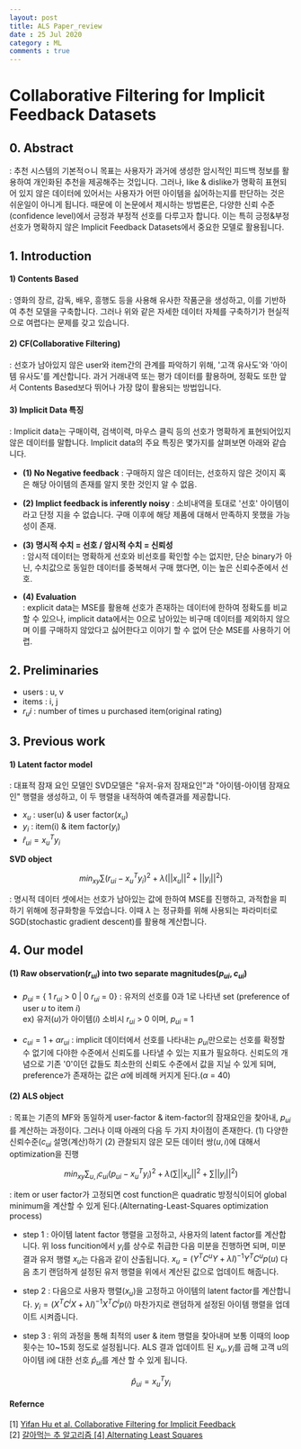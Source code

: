 ```yaml
---
layout: post
title: ALS Paper_review
date : 25 Jul 2020
category : ML
comments : true
---
```

# Collaborative Filtering for Implicit Feedback Datasets

## 0. Abstract
 : 추천 시스템의 기본적ㅇ니 목표는 사용자가 과거에 생성한 암시적인 피드백 정보를 활용하여 개인화된 추천을 제공해주는 것입니다. 그러나, like & dislike가 명확히 표현되어 있지 않은 데이터에 있어서는 사용자가 어떤 아이템을 싫어하는지를 판단하는 것은 쉬운일이 아니게 됩니다.
 때문에 이 논문에서 제시하는 방법론은, 다양한 신뢰 수준(confidence level)에서 긍정과 부정적 선호를 다루고자 합니다. 이는 특히 긍정&부정 선호가 명확하지 않은 Implicit Feedback Datasets에서 중요한 모델로 활용됩니다.


## 1. Introduction
#### 1) Contents Based
 : 영화의 장르, 감독, 배우, 흥행도 등을 사용해 유사한 작품군을 생성하고, 이를 기반하여 추천 모델을 구축합니다. 그러나 위와 같은 자세한 데이터 자체를 구축하기가 현실적으로 여렵다는 문제를 갖고 있습니다.

#### 2) CF(Collaborative Filtering)
 : 선호가 남아있지 않은 user와 item간의 관계를 파악하기 위해, '고객 유사도'와 '아이템 유사도'를 계산합니다. 과거 거래내역 또는 평가 데이터를 활용하며, 정확도 또한 앞서 Contents Based보다 뛰어나 가장 많이 활용되는 방법입니다.

#### 3) Implicit Data 특징
 : Implicit data는 구매이력, 검색이력, 마우스 클릭 등의 선호가 명확하게 표현되어있지않은 데이터를 말합니다. Implicit data의 주요 특징은 몇가지를 살펴보면 아래와 같습니다.
  - **(1) No Negative feedback**
  : 구매하지 않은 데이터는, 선호하지 않은 것이지 혹은 해당 아이템의 존재를 알지 못한 것인지 알 수 없음.

  - **(2) Implict feedback is inferently noisy**
  : 소비내역을 토대로 '선호' 아이템이라고 단정 지을 수 없습니다. 구매 이후에 해당 제품에 대해서 만족하지 못했을 가능성이 존재.

  - **(3) 명시적 수치 = 선호 / 암시적 수치 = 신뢰성**  
  : 암시적 데이터는 명확하게 선호와 비선호를 확인할 수는 없지만, 단순 binary가 아닌, 수치값으로 동일한 데이터를 중복해서 구매 했다면, 이는 높은 신뢰수준에서 선호.

  - **(4) Evaluation**  
  : explicit data는 MSE를 활용해 선호가 존재하는 데이터에 한하여 정확도를 비교할 수 있으나, implicit data에서는 0으로 남아있는 비구매 데이터를 제외하지 않으며 이를 구매하지 않았다고 싫어한다고 이야기 할 수 없어 단순 MSE를 사용하기 어렵.



## 2. Preliminaries
 - users : u, v
 - items : i, j
 - $r_ui$ : number of times u purchased item(original rating)


## 3. Previous work
#### 1) Latent factor model
 : 대표적 잠재 요인 모델인 SVD모델은 "유저-유저 잠재요인"과 "아이템-아이템 잠재요인" 행렬을 생성하고, 이 두 행렬을 내적하여 예측결과를 제공합니다.  

 - $x_u$ : user(u) & user factor($x_u$)
 - $y_i$ : item(i) & item factor($y_i$)
 - $\hat r_{ui} = x^T_u y_i$



**SVD object**
<center>  

$min_{xy} \sum (r_{ui} - x^T_u y_i)^2 + \lambda(||x_u||^2 + ||y_i||^2)$

</center>

: 명시적 데이터 셋에서는 선호가 남아있는 값에 한하여 MSE를 진행하고, 과적합을 피하기 위해에 정규화항을 두었습니다. 이때  $\lambda$ 는 정규화를 위해 사용되는 파라미터로 SGD(stochastic gradient descent)를 활용해 계산합니다.


## 4. Our model
#### (1) Raw observation($r_{ui}$) into two separate magnitudes($p_{ui}, c_{ui}$)
 - $p_{ui}$ = { 1 $r_{ui}$ > 0  |  0 $r_{ui}$ = 0}
  : 유저의 선호를 0과 1로 나타낸 set (preference of user $u$ to item $i$)  
  ex) 유저($u$)가 아이템($i$) 소비시 $r_{ui}$ > 0 이며, $p_{ui}$ = 1

 - $c_{ui} = 1 + \alpha r_{ui}$
  : implicit 데이터에서 선호를 나타내는 $p_{ui}$만으로는 선호를 확정할 수 없기에 다야한 수준에서 신뢰도를 나타낼 수 있는 지표가 필요하다. 신뢰도의 개념으로 기존 '0'이던 값들도 최소한의 신뢰도 수준에서 값을 지닐 수 있게 되며, preference가 존재하는 값은 $\alpha$에 비례해 커지게 된다.($\alpha$ = 40)

#### (2) **ALS object**
  : 목표는 기존의 MF와 동일하게 user-factor & item-factor의 잠재요인을 찾아내, $p_{ui}$를 계산하는 과정이다. 그러나 이때 아래의 다음 두 가지 차이점이 존재한다.
  (1) 다양한 신뢰수준($c_{ui}$ 설명(계산)하기
  (2) 관찰되지 않은 모든 데이터 쌍($u,i$)에 대해서 optimization을 진행


   <center>  

   $min_{xy} \sum_{u,i} c_{ui}(p_{ui} - x^T_u y_i)^2 + \lambda(\sum||x_u||^2 + \sum||y_i||^2)$

   </center>
   : item or user factor가 고정되면 cost function은 quadratic 방정식이되어 global minimum을 계산할 수 있게 된다.(Alternating-Least-Squares optimization process)

   - step 1
    : 아이템 latent factor 행렬을 고정하고, 사용자의 latent factor를 계산합니다.
   위 loss funcition에서 $y_i$를 상수로 취급한 다음 미분을 진행하면 되며, 미분 결과 유저 행렬 $x_u$는 다음과 같이 산출됩니다.
      $x_u = (Y^TC^uY + \lambda I)^{-1}Y^TC^up(u)$
   다음 초기 랜덤하게 설정된 유저 행렬을 위에서 계산된 값으로 업데이트 해줍니다.  

   - step 2
    : 다음으로 사용자 행렬($x_u$)을 고정하고 아이템의 latent factor를 계산합니다.
       $y_i = (X^TC^iX + \lambda I)^{-1}X^TC^ip(i)$
   마찬가지로 랜덤하게 설정된 아이템 행렬을 업데이트 시켜줍니다.  

   - step 3
    : 위의 과정을 통해 최적의 user & item 행렬을 찾아내며 보통 이때의 loop 횟수는 10~15회 정도로 설정됩니다.
    ALS 결과 업데이트 된 $x_u, y_i$를 곱해 고객 u의 아이템 i에 대한 선호 $\hat p_{ui}$를 계산 할 수 있게 됩니다.
<center>

$\hat p_{ui} = x_u^T y_i$
</center>















#### Refernce
[1] [Yifan Hu et al. Collaborative Filtering for Implicit Feedback](http://www.Datasetshttp://yifanhu.net/PUB/cf.pdf)  
[2] [갈아먹는 추 알고리즘 [4] Alternating Least Squares](https://yeomko.tistory.com/4?category=805638)
